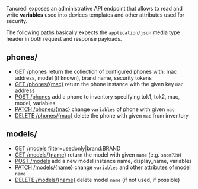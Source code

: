 Tancredi exposes an administrative API endpoint that allows to read and write **variables** used into devices templates and other attributes used for security. 

The following paths basically expects the `application/json` media type header in both request and response payloads.

## phones/

* [GET /phones](getPhones) return the collection of configured phones with: mac address, model (if known), brand name, security tokens
* [GET /phones/{mac}](getPhonesMac) return the phone instance with the given key `mac` address
* [POST /phones](postPhones) add a phone to inventory specifying tok1, tok2, mac, model, variables
* [PATCH /phones/{mac}](patchPhonesMac) change `variables` of phone with given `mac` 
* [DELETE /phones/{mac}](deletePhonesMac) delete the phone with given `mac` from inventory

## models/

* [GET /models](getModels) filter=usedonly|brand:BRAND
* [GET /models/{name}](getModelsName) return the model with given `name` (e.g. `snom720`)
* [POST /models](postModels) add a new model instance name, display_name, variables
* [PATCH /models/{name}](patchModelsName) change `variables` and other attributes of model `name`
* [DELETE /models/{name}](deleteModel) delete model `name` (if not used, if possible)